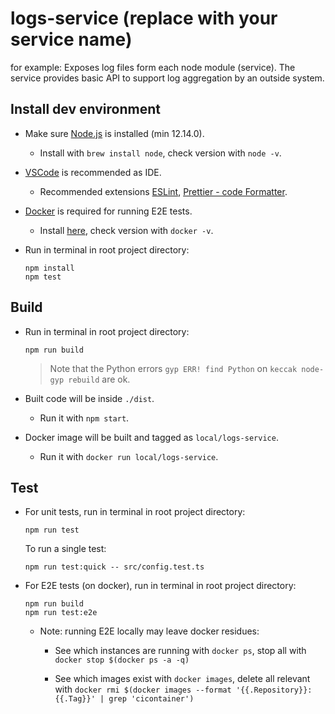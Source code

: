 # logs-service (replace with your service name)

for example: Exposes log files form each node module (service).
The service provides basic API to support log aggregation by an outside system.

## Install dev environment

* Make sure [Node.js](https://nodejs.org/) is installed (min 12.14.0).

  * Install with `brew install node`, check version with `node -v`.

* [VSCode](https://code.visualstudio.com/) is recommended as IDE.

  * Recommended extensions [ESLint](https://marketplace.visualstudio.com/items?itemName=dbaeumer.vscode-eslint), [Prettier - code Formatter](https://marketplace.visualstudio.com/items?itemName=esbenp.prettier-vscode).

* [Docker](https://www.docker.com/) is required for running E2E tests.

  * Install [here](https://docs.docker.com/install/), check version with `docker -v`.

* Run in terminal in root project directory:

  ```
  npm install
  npm test
  ```

## Build

* Run in terminal in root project directory:

  ```
  npm run build
  ```

  > Note that the Python errors `gyp ERR! find Python` on `keccak node-gyp rebuild` are ok.

* Built code will be inside `./dist`.

  * Run it with `npm start`.

* Docker image will be built and tagged as `local/logs-service`.

  * Run it with `docker run local/logs-service`.

## Test

* For unit tests, run in terminal in root project directory:

  ```
  npm run test
  ```

  To run a single test:

  ```
  npm run test:quick -- src/config.test.ts
  ```

* For E2E tests (on docker), run in terminal in root project directory:

  ```
  npm run build
  npm run test:e2e
  ```

  * Note: running E2E locally may leave docker residues:

    * See which instances are running with `docker ps`, stop all with `docker stop $(docker ps -a -q)`

    * See which images exist with `docker images`, delete all relevant with `docker rmi $(docker images --format '{{.Repository}}:{{.Tag}}' | grep 'cicontainer')`
